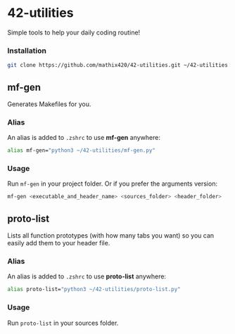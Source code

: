 # 42-utilities
Simple tools to help your daily coding routine!
### Installation
```bash
git clone https://github.com/mathix420/42-utilities.git ~/42-utilities && sh ~/42-utilities/install.sh
```

## mf-gen
Generates Makefiles for you.
### Alias
An alias is added to `.zshrc` to use **mf-gen** anywhere:
```bash
alias mf-gen="python3 ~/42-utilities/mf-gen.py"
```
### Usage
Run `mf-gen` in your project folder.
Or if you prefer the arguments version:
```bash
mf-gen <executable_and_header_name> <sources_folder> <header_folder>
```

## proto-list
Lists all function prototypes (with how many tabs you want) so you can easily add them to your header file.
### Alias
An alias is added to `.zshrc` to use **proto-list** anywhere:
```bash
alias proto-list="python3 ~/42-utilities/proto-list.py"
```
### Usage
Run `proto-list` in your sources folder.

